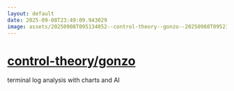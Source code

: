 ```yaml
---
layout: default
date: 2025-09-08T23:49:09.943029
image: assets/20250908T095134052--control-theory--gonzo--20250908T095239276--cropped.png
---
```


# [control-theory/gonzo](https://github.com/control-theory/gonzo)

terminal log analysis with charts and AI
